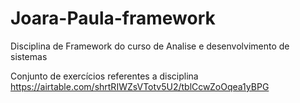 # Joara-Paula-framework
Disciplina de Framework do curso de Analise e desenvolvimento de sistemas 

Conjunto de exercícios referentes a disciplina 
https://airtable.com/shrtRIWZsVTotv5U2/tblCcwZoOqea1yBPG
